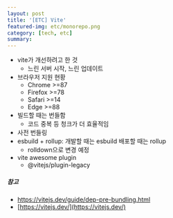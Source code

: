 ```yaml
---
layout: post
title: '[ETC] Vite'
featured-img: etc/monorepo.png
category: [tech, etc]
summary:
---
```


- vite가 개선하려고 한 것
  - 느린 서버 시작, 느린 업데이트
- 브라우저 지원 현황
  - Chrome >=87
  - Firefox >=78
  - Safari >=14
  - Edge >=88
- 빌드할 때는 번들함
  - 코드 중복 등 청크가 더 효율적임
- 사전 번들링
- esbuild + rollup: 개발할 때는 esbuild 배포할 때는 rollup
  - rolldown으로 변경 예정
- vite awesome plugin
  - @vitejs/plugin-legacy

##### 참고
- https://vitejs.dev/guide/dep-pre-bundling.html
- [https://vitejs.dev/](https://vitejs.dev/)

